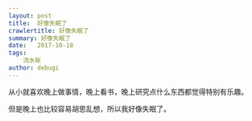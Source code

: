 ```yaml
---
layout: post
title:  好像失眠了
crawlertitle: 好像失眠了
summary: 好像失眠了
date:   2017-10-18
tags:  
    流水账
author: debugi
---
```


从小就喜欢晚上做事情，晚上看书，晚上研究点什么东西都觉得特别有乐趣。  

但是晚上也比较容易胡思乱想，所以我好像失眠了。
